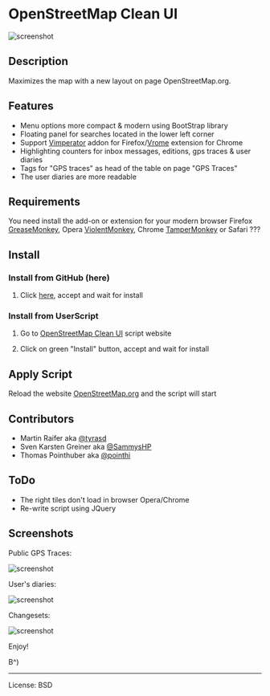 
# OpenStreetMap Clean UI

![screenshot](https://github.com/pointhi/osm-clean-ui/raw/master/screenshot1.jpg)

## Description

Maximizes the map with a new layout on page OpenStreetMap.org.

## Features

* Menu options more compact & modern using BootStrap library
* Floating panel for searches located in the lower left corner
* Support [Vimperator](https://addons.mozilla.org/en-US/firefox/addon/vimperator/) addon for Firefox/[Vrome](https://github.com/jinzhu/vrome) extension for Chrome
* Highlighting counters for inbox messages, editions, gps traces & user diaries
* Tags for "GPS traces" as head of the table on page "GPS Traces"
* The user diaries are more readable

## Requirements

You need install the add-on or extension for your modern browser Firefox
[GreaseMonkey](http://mzl.la/1aQPQ9p), Opera [ViolentMonkey](http://bit.ly/15pmpZV),
Chrome [TamperMonkey](http://bit.ly/19r15Yf) or Safari ???

## Install

### Install from GitHub (here)

1. Click [here](https://github.com/pointhi/osm-clean-ui/raw/master/17415.user.js),
   accept and wait for install

### Install from UserScript

1. Go to [OpenStreetMap Clean UI](http://bit.ly/17Nee9Y) script website

2. Click on green "Install" button, accept and wait for install

## Apply Script

Reload the website [OpenStreetMap.org](http://www.openstreetmap.org/)
and the script will start

## Contributors

* Martin Raifer aka [@tyrasd](https://github.com/tyrasd)
* Sven Karsten Greiner aka [@SammysHP](https://github.com/SammysHP)
* Thomas Pointhuber aka [@pointhi](https://github.com/pointhi)

## ToDo

* The right tiles don't load in browser Opera/Chrome
* Re-write script using JQuery

## Screenshots

Public GPS Traces:

![screenshot](https://github.com/pointhi/osm-clean-ui/raw/master/screenshot2.jpg)

User's diaries:

![screenshot](https://github.com/pointhi/osm-clean-ui/raw/master/screenshot3.jpg)

Changesets:

![screenshot](https://github.com/pointhi/osm-clean-ui/raw/master/screenshot4.jpg)

Enjoy!

B^)

---

License: BSD
